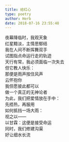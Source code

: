 ```yaml
---  
title: 给红心  
type: poetry  
author: Herb  
date: 2018-07-16 23:55:48    
---  
```

夜幕降临时，我观天象  
红星黯淡，主情思郁结  
我在人间不断挥舞双手  
试图指点命运行走的轨迹    
天行有常，我必须面临一次失去  
但它教人快乐：  
那便是雨声按住风声  
云怀抱你    
我但愿彼此都可以  
做一个真正的无神论者  
为此，我们把爱情放在手中：  
先捂热，再服用    
如何抵挡一场大雨：  
视之以——  
以甘霖：这便是接受命运  
同时，我们修建沟渠  
好让细水长流